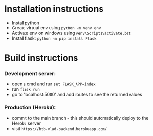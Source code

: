 # Installation instructions
- Install python
- Create virtual env using `python -m venv env`
- Activate env on windows using `venv\Scripts\activate.bat`
- Install flask: `python -m pip install Flask`

# Build instructions
### Development server:<br>
- open a cmd and run `set FLASK_APP=index`
- run `flask run`
- go to 'localhost:5000' and add routes to see the returned values

### Production (Heroku):<br>
- commit to the main branch - this should automatically deploy to the Heroku server
- visit `https://htb-vlad-backend.herokuapp.com/`
